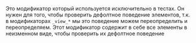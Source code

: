 Это модификатор который используется исключительно в тестах.
Он нужен для того, чтобы проверить дефолтное поведение элементов, т.к. в модификаторах `_view_*` мы это поведение
можем переопределить и переопределяем.
Этот модификатор содержит в себе все элементы в неизменном виде, чтобы проверить их дефолтное поведение
